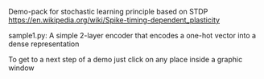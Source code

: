 Demo-pack for stochastic learning principle based on STDP https://en.wikipedia.org/wiki/Spike-timing-dependent_plasticity

sample1.py:
A simple 2-layer encoder that encodes a one-hot vector into a dense representation

To get to a next step of a demo just click on any place inside a graphic window

